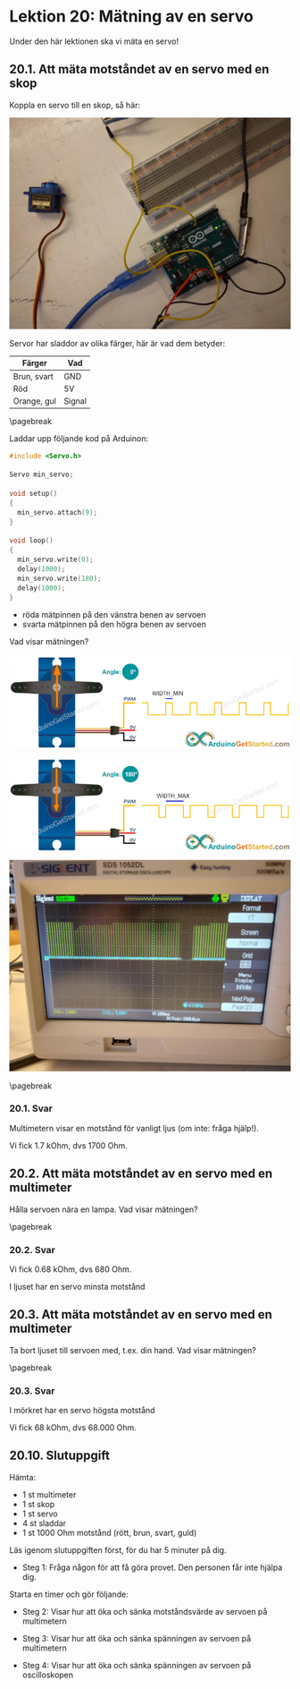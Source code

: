 # Lektion 20: Mätning av en servo

Under den här lektionen ska vi mäta en servo!

## 20.1. Att mäta motståndet av en servo med en skop

Koppla en servo till en skop, så här:

![Att mäta en servo med en skop](maetning_av_en_servo_anslutning.jpg)

Servor har sladdor av olika färger, här är vad dem betyder:

Färger     |Vad
-----------|------
Brun, svart|GND
Röd        |5V
Orange, gul|Signal

\pagebreak


Laddar upp följande kod på Arduinon:

```c++
#include <Servo.h>

Servo min_servo;

void setup()
{
  min_servo.attach(9);
}

void loop()
{
  min_servo.write(0);
  delay(1000);
  min_servo.write(180);
  delay(1000);
}
```


- röda mätpinnen på den vänstra benen av servoen
- svarta mätpinnen på den högra benen av servoen

Vad visar mätningen?



![Mätning för noll grader](maetning_av_en_servo_0_annotated.png)

![Mätning för 180 grader](maetning_av_en_servo_180_annotated.png)

![Frekvens ändrar sig](maetning_av_en_servo_frekwens_aendrar_sig.jpg)


\pagebreak

### 20.1. Svar

Multimetern visar en motstånd för vanligt ljus (om inte: fråga hjälp!).

Vi fick 1.7 kOhm, dvs 1700 Ohm.

## 20.2. Att mäta motståndet av en servo med en multimeter

Hålla servoen nära en lampa. Vad visar mätningen?

\pagebreak

### 20.2. Svar

Vi fick 0.68 kOhm, dvs 680 Ohm.

I ljuset har en servo minsta motstånd

## 20.3. Att mäta motståndet av en servo med en multimeter

Ta bort ljuset till servoen med, t.ex. din hand. Vad visar mätningen?

\pagebreak

### 20.3. Svar

I mörkret har en servo högsta motstånd

Vi fick 68 kOhm, dvs 68.000 Ohm.

## 20.10. Slutuppgift

Hämta:

- 1 st multimeter
- 1 st skop
- 1 st servo
- 4 st sladdar
- 1 st 1000 Ohm motstånd (rött, brun, svart, guld)

Läs igenom slutuppgiften först, för du har 5 minuter på dig.

- Steg 1: Fråga någon för att få göra provet. Den personen får inte hjälpa dig.

Starta en timer och gör följande:

- Steg 2: Visar hur att öka och sänka motståndsvärde av servoen på multimetern

- Steg 3: Visar hur att öka och sänka spänningen av servoen på multimetern

- Steg 4: Visar hur att öka och sänka spänningen av servoen på oscilloskopen
